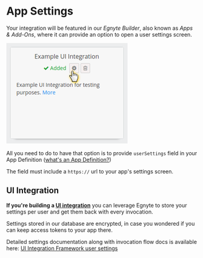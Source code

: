# App Settings


Your integration will be featured in our *Egnyte Builder*, also known as *Apps & Add-Ons*, where it can provide an option to open a user settings screen.

![Screenshot of settings](./assets/settings-menu.png)

All you need to do to have that option is to provide `userSettings` field in your App Definition ([what's an App Definition?](./ui-framework.md))

The field must include a `https://` url to your app's settings screen.

## UI Integration

**If you're building a [UI integration](./ui-framework.md)** you can leverage Egnyte to store your settings per user and get them back with every invocation.

Settings stored in our database are encrypted, in case you wondered if you can keep access tokens to your app there.

Detailed settings documentation along with invocation flow docs is available here: [UI Integration Framework user settings](https://github.com/egnyte/for-integrators/blob/master/doc/UIntegrate_flow.md#ui-integration-framework-user-settings-flow)
